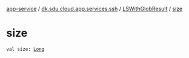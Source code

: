 [app-service](../../index.md) / [dk.sdu.cloud.app.services.ssh](../index.md) / [LSWithGlobResult](index.md) / [size](./size.md)

# size

`val size: `[`Long`](https://kotlinlang.org/api/latest/jvm/stdlib/kotlin/-long/index.html)
